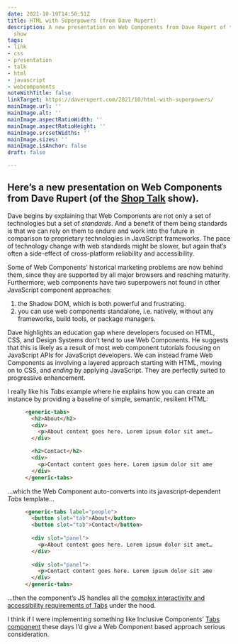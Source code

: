 ```yaml
---
date: 2021-10-19T14:50:51Z
title: HTML with Superpowers (from Dave Rupert)
description: A new presentation on Web Components from Dave Rupert of the Shop Talk
  show
tags:
- link
- css
- presentation
- talk
- html
- javascript
- webcomponents
noteWithTitle: false
linkTarget: https://daverupert.com/2021/10/html-with-superpowers/
mainImage.url: ''
mainImage.alt: ''
mainImage.aspectRatioWidth: ''
mainImage.aspectRatioHeight: ''
mainImage.srcsetWidths: ''
mainImage.sizes: ''
mainImage.isAnchor: false
draft: false

---
```

Here’s a new presentation on Web Components from Dave Rupert (of the [Shop Talk](https://shoptalkshow.com/) show).
---

Dave begins by explaining that Web Components are not only a set of technologies but a set of _standards_. And a benefit of them being standards is that we can rely on them to endure and work into the future in comparison to proprietary technologies in JavaScript frameworks. The pace of technology change with web standards might be slower, but again that’s often a side-effect of cross-platform reliability and accessibility.

Some of Web Components’ historical marketing problems are now behind them, since they are supported by all major browsers and reaching maturity. Furthermore, web components have two superpowers not found in other JavaScript component approaches: 

1. the Shadow DOM, which is both powerful and frustrating. 
2. you can use web components standalone, i.e. natively, without any frameworks, build tools, or package managers.

Dave highlights an education gap where developers focused on HTML, CSS, and Design Systems don’t tend to use Web Components. He suggests that this is likely as a result of most web component tutorials focusing on JavaScript APIs for JavaScript developers. We can instead frame Web Components as involving a layered approach starting with HTML, moving on to CSS, and _ending_ by applying JavaScript. They are perfectly suited to progressive enhancement.

I really like his _Tabs_ example where he explains how you can create an instance by providing a baseline of simple, semantic, resilient HTML:

<figure>

``` html
<generic-tabs>
  <h2>About</h2>
  <div>
    <p>About content goes here. Lorem ipsum dolor sit amet…</p>
  </div>

  <h2>Contact</h2>
  <div>
    <p>Contact content goes here. Lorem ipsum dolor sit amet…</p>
  </div> 
</generic-tabs>
```

</figure>

…which the Web Component auto-converts into its javascript-dependent _Tabs_ template…

<figure>

``` html
<generic-tabs label="people">
  <button slot="tab">About</button>
  <button slot="tab">Contact</button>
    
  <div slot="panel">
    <p>About content goes here. Lorem ipsum dolor sit amet…</p>
  </div>
    
  <div slot="panel">
    <p>Contact content goes here. Lorem ipsum dolor sit amet…</p>
  </div>
</generic-tabs>
```

</figure>

…then the component’s JS handles all the [complex interactivity and accessibility requirements of Tabs](https://github.com/thepassle/generic-components/blob/master/generic-tabs/GenericTabs.js#L98) under the hood.

I think if I were implementing something like Inclusive Components’ [Tabs component](https://inclusive-components.design/tabbed-interfaces/) these days I’d give a Web Component based approach serious consideration.
